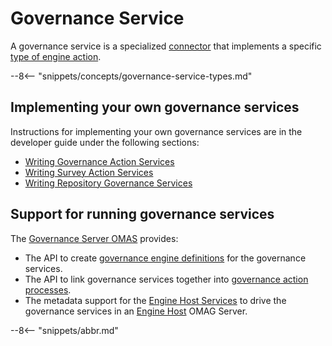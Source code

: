 <!-- SPDX-License-Identifier: CC-BY-4.0 -->
<!-- Copyright Contributors to the ODPi Egeria project. -->

# Governance Service

A governance service is a specialized [connector](/concepts/connector) that implements a specific [type of engine action](/concepts/engine-action).

--8<-- "snippets/concepts/governance-service-types.md"

## Implementing your own governance services

Instructions for implementing your own governance services are in the developer guide under the following sections: 

* [Writing Governance Action Services](/guides/developer/governance-action-services/overview)
* [Writing Survey Action Services](/guides/developer/survey-action-services/overview)
* [Writing Repository Governance Services](/guides/developer/repository-governance-services/overview)

## Support for running governance services

The [Governance Server OMAS](/services/omas/governance-server/overview) provides:

* The API to create [governance engine definitions](/concepts/governance-engine) for the governance services.
* The API to link governance services together into [governance action processes](/concepts/governance-action-process).
* The metadata support for the [Engine Host Services](/services/engine-host-services) to drive the governance services in an [Engine Host](/concepts/engine-host) OMAG Server.


--8<-- "snippets/abbr.md"